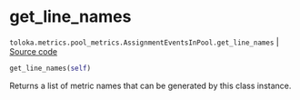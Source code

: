 # get_line_names
`toloka.metrics.pool_metrics.AssignmentEventsInPool.get_line_names` | [Source code](https://github.com/Toloka/toloka-kit/blob/v1.1.4/src/metrics/pool_metrics.py#L121)

```python
get_line_names(self)
```

Returns a list of metric names that can be generated by this class instance.

